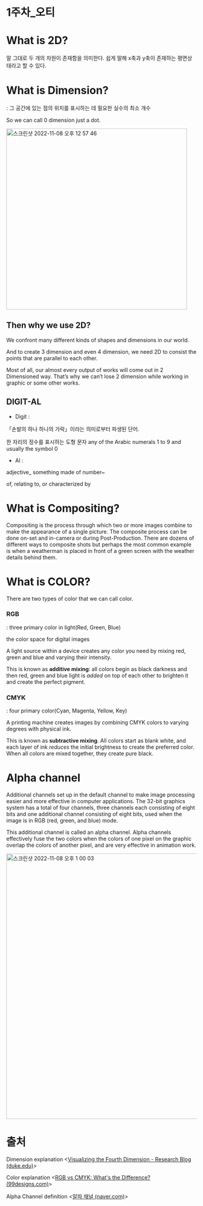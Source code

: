 1주차_오티
===========

# What is 2D?

말 그대로 두 개의 차원이 존재함을 의미한다. 쉽게 말해 x축과 y축이 존재하는 평면상태라고 할 수 있다. 

# What is Dimension?

: 그 공간에 있는 점의 위치를 표시하는 데 필요한 실수의 최소 개수 

So we can call 0 dimension just a dot. 

<img width="478" alt="스크린샷 2022-11-08 오후 12 57 46" src="https://user-images.githubusercontent.com/114202118/200471822-db199a62-6aa3-4e93-832e-dd726d07ab10.png">

## Then why we use 2D?

We confront many different kinds of shapes and dimensions in our world. 

And to create 3 dimension and even 4 dimension, we need 2D to consist the points that are parallel to each other. 

Most of all, our almost every output of works will come out in 2 Dimensioned way. That’s why we can’t lose 2 dimension while working in graphic or some other works. 

## DIGIT-AL

- Digit :

「손발의 하나 하나의 가락」이라는 의미로부터 파생된 단어. 

한 자리의 정수를 표시하는 도형 문자 any of the Arabic numerals 1 to 9 and usually the symbol 0

- Al :

adjective_ something made of number~

of, relating to, or characterized by

# What is Compositing?

Compositing is the process through which two or more images combine to make the appearance of a single picture. The composite process can be done on-set and in-camera or during Post-Production. There are dozens of different ways to composite shots but perhaps the most common example is when a weatherman is placed in front of a green screen with the weather details behind them.

# What is COLOR?

There are two types of color that we can call color. 

### RGB

: three primary color in light(Red, Green, Blue)

the color space for digital images 

A light source within a device creates any color you need by mixing red, green and blue and varying their intensity. 

This is known as **additive mixing**: all colors begin as black darkness and then red, green and blue light is *added* on top of each other to brighten it and create the perfect pigment.

### CMYK

: four primary color(Cyan, Magenta, Yellow, Key)

A printing machine creates images by combining CMYK colors to varying degrees with physical ink. 

This is known as **subtractive mixing**. All colors start as blank white, and each layer of ink *reduces* the initial brightness to create the preferred color. When all colors are mixed together, they create pure black.

# Alpha channel

Additional channels set up in the default channel to make image processing easier and more effective in computer applications. The 32-bit graphics system has a total of four channels, three channels each consisting of eight bits and one additional channel consisting of eight bits, used when the image is in RGB (red, green, and blue) mode. 

This additional channel is called an alpha channel. Alpha channels effectively fuse the two colors when the colors of one pixel on the graphic overlap the colors of another pixel, and are very effective in animation work.

<img width="701" alt="스크린샷 2022-11-08 오후 1 00 03" src="https://user-images.githubusercontent.com/114202118/200472063-27679f0a-3ccd-4048-9d61-4b6dae45ba6e.png">


# 출처

Dimension explanation  <[Visualizing the Fourth Dimension - Research Blog (duke.edu)](https://researchblog.duke.edu/2017/04/26/visualizing-the-fourth-dimension/)>

Color explanation <[RGB vs CMYK: What's the Difference? (99designs.com)](https://99designs.com/blog/tips/correct-file-formats-rgb-and-cmyk/)>

Alpha Channel definition <[알파 채널 (naver.com)](https://terms.naver.com/entry.naver?docId=852484&cid=42346&categoryId=42346)>

